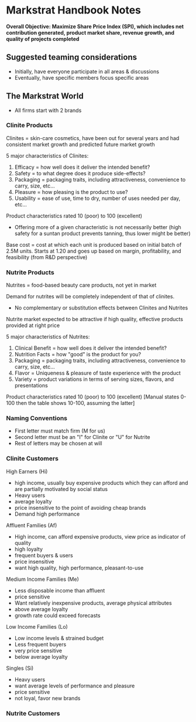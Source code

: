 # Markstrat Handbook Notes #

**Overall Objective: Maximize Share Price Index (SPI), which includes net
contribution generated, product market share, revenue growth, and quality
of projects completed**

## Suggested teaming considerations ##
- Initially, have everyone participate in all areas & discussions
- Eventually, have specific members focus specific areas

## The Markstrat World ##
- All firms start with 2 brands

### Clinite Products ###
Clinites = skin-care cosmetics, have been out for several years and had
consistent market growth and predicted future market growth

5 major characteristics of Clinites:
1. Efficacy = how well does it deliver the intended benefit?
2. Safety = to what degree does it produce side-effects?
3. Packaging = packaging traits, including attractiveness, convenience to carry,
size, etc...
4. Pleasure = how pleasing is the product to use?
5. Usability = ease of use, time to dry, number of uses needed per day, etc...

Product characteristics rated 10 (poor) to 100 (excellent)
- Offering more of a given characteristic is not necessarily better (high
  safety for a suntan product prevents tanning, thus lower might be better)

Base cost = cost at which each unit is produced based on initial batch of 2.5M
units.  Starts at 1.20 and goes up based on margin, profitability, and
feasibility (from R&D perspective)

### Nutrite Products ###
Nutrites = food-based beauty care products, not yet in market

Demand for nutrites will be completely independent of that of clinites.  
  - No complementary or substitution effects between Clinites and Nutrites

Nutrite market expected to be attractive if high quality, effective products
provided at right price

5 major characteristics of Nutrites:
1. Clinical Benefit = how well does it deliver the intended benefit?
2. Nutrition Facts = how "good" is the product for you?
3. Packaging = packaging traits, including attractiveness, convenience to carry,
size, etc...
4. Flavor = Uniqueness & pleasure of taste experience with the product
5. Variety = product variations in terms of serving sizes, flavors, and
presentations

Product characteristics rated 10 (poor) to 100 (excellent) [Manual states 0-100
then the table shows 10-100, assuming the latter]

### Naming Conventions ###
- First letter must match firm (M for us)
- Second letter must be an "I" for Clinite or "U" for Nutrite
- Rest of letters may be chosen at will

### Clinite Customers ###
High Earners (Hi)
- high income, usually buy expensive products which they can afford and are
partially motivated by social status
- Heavy users
- average loyalty
- price insensitive to the point of avoiding cheap brands
- Demand high performance

Affluent Families (Af)
- High income, can afford expensive products, view price as indicator of quality
- high loyalty
- frequent buyers & users
- price insensitive
- want high quality, high performance, pleasant-to-use

Medium Income Families (Me)
- Less disposable income than affluent
- price sensitive
- Want relatively inexpensive products, average physical attributes
- above average loyalty
- growth rate could exceed forecasts

Low Income Families (Lo)
- Low income levels & strained budget
- Less frequent buyers
- very price sensitive
- below average loyalty

Singles (Si)
- Heavy users
- want average levels of performance and pleasure
- price sensitive
- not loyal, favor new brands

### Nutrite Customers ###
